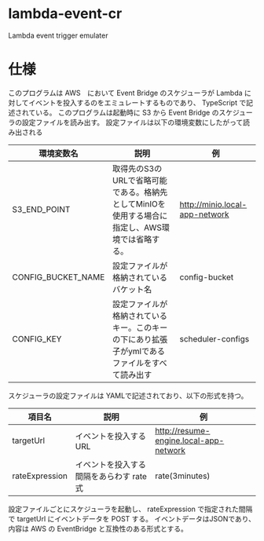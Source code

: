 # lambda-event-cr
Lambda event trigger emulater

# 仕様

このプログラムは AWS　において Event Bridge のスケジューラが Lambda に対してイベントを投入するのをエミュレートするものであり、 TypeScript で記述されている。
このプログラムは起動時に S3 から Event Bridge のスケジューラの設定ファイルを読み出す。
設定ファイルは以下の環境変数にしたがって読み出される

|環境変数名|説明|例|
|--|--|--|
|S3_END_POINT|取得先のS3のURLで省略可能である。格納先としてMinIOを使用する場合に指定し、AWS環境では省略する。|http://minio.local-app-network|
|CONFIG_BUCKET_NAME|設定ファイルが格納されているバケット名|config-bucket|
|CONFIG_KEY|設定ファイルが格納されているキー。このキーの下にあり拡張子がymlであるファイルをすべて読み出す|scheduler-configs|

スケジューラの設定ファイルは YAMLで記述されており、以下の形式を持つ。

|項目名|説明|例|
|--|--|--|
|targetUrl|イベントを投入するURL|http://resume-engine.local-app-network|
|rateExpression|イベントを投入する間隔をあらわす rate式|rate(3minutes)|

設定ファイルごとにスケジューラを起動し、 rateExpression で指定された間隔で targetUrl にイベントデータを POST する。
イベントデータはJSONであり、内容は AWS の EventBridge と互換性のある形式とする。 